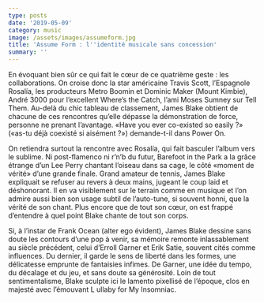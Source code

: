 ```yaml
---
type: posts
date: '2019-05-09'
category: music
image: /assets/images/assumeform.jpg
title: 'Assume Form : l''identité musicale sans concession'
summary: ''
---
```

En évoquant bien sûr ce qui fait le cœur de ce quatrième geste : les collaborations. On croise donc la star américaine Travis Scott, l’Espagnole Rosalía, les producteurs Metro Boomin et Dominic Maker (Mount Kimbie), André 3000 pour l’excellent Where’s the Catch, l’ami Moses Sumney sur Tell Them. Au-delà du chic tableau de classement, James Blake obtient de chacune de ces rencontres qu’elle dépasse la démonstration de force, personne ne prenant l’avantage. «Have you ever co-existed so easily ?» («as-tu déjà coexisté si aisément ?») demande-t-il dans Power On.

On retiendra surtout la rencontre avec Rosalía, qui fait basculer l’album vers le sublime. Ni post-flamenco ni r’n’b du futur, Barefoot in the Park a la grâce étrange d’un Lee Perry chantant l’oiseau dans sa cage, le côté «moment de vérité» d’une grande finale. Grand amateur de tennis, James Blake expliquait se refuser au revers à deux mains, jugeant le coup laid et déshonorant. Il en va visiblement sur le terrain comme en musique et l’on admire aussi bien son usage subtil de l’auto-tune, si souvent honni, que la vérité de son chant. Plus encore que de tout son cœur, on est frappé d’entendre à quel point Blake chante de tout son corps.

Si, à l’instar de Frank Ocean (alter ego évident), James Blake dessine sans doute les contours d’une pop à venir, sa mémoire remonte inlassablement au siècle précédent, celui d’Erroll Garner et Erik Satie, souvent cités comme influences. Du dernier, il garde le sens de liberté dans les formes, une délicatesse emprunte de fantaisies infimes. De Garner, une idée du tempo, du décalage et du jeu, et sans doute sa générosité. Loin de tout sentimentalisme, Blake sculpte ici le lamento pixellisé de l’époque, clos en majesté avec l’émouvant L ullaby for My Insomniac.
